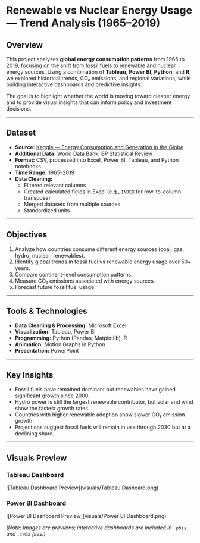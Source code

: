 # Renewable vs Nuclear Energy Usage — Trend Analysis (1965–2019)

## Overview
This project analyzes **global energy consumption patterns** from 1965 to 2019, focusing on the shift from fossil fuels to renewable and nuclear energy sources. Using a combination of **Tableau**, **Power BI**, **Python**, and **R**, we explored historical trends, CO₂ emissions, and regional variations, while building interactive dashboards and predictive insights.

The goal is to highlight whether the world is moving toward cleaner energy and to provide visual insights that can inform policy and investment decisions.

---

## Dataset
- **Source:** [Kaggle — Energy Consumption and Generation in the Globe](https://www.kaggle.com/donjoeml/energy-consumption-and-generation-in-the-globe?select=share-energy-consum-by-source.csv)
- **Additional Data:** World Data Bank, BP Statistical Review
- **Format:** CSV, processed into Excel, Power BI, Tableau, and Python notebooks
- **Time Range:** 1965–2019
- **Data Cleaning:**  
  - Filtered relevant columns  
  - Created calculated fields in Excel (e.g., `INDEX` for row-to-column transpose)  
  - Merged datasets from multiple sources  
  - Standardized units  

---

## Objectives
1. Analyze how countries consume different energy sources (coal, gas, hydro, nuclear, renewables).
2. Identify global trends in fossil fuel vs renewable energy usage over 50+ years.
3. Compare continent-level consumption patterns.
4. Measure CO₂ emissions associated with energy sources.
5. Forecast future fossil fuel usage.

---

## Tools & Technologies
- **Data Cleaning & Processing:** Microsoft Excel
- **Visualization:** Tableau, Power BI
- **Programming:** Python (Pandas, Matplotlib), R
- **Animation:** Motion Graphs in Python
- **Presentation:** PowerPoint

---

## Key Insights
- Fossil fuels have remained dominant but renewables have gained significant growth since 2000.
- Hydro power is still the largest renewable contributor, but solar and wind show the fastest growth rates.
- Countries with higher renewable adoption show slower CO₂ emission growth.
- Projections suggest fossil fuels will remain in use through 2030 but at a declining share.

---

## Visuals Preview
### Tableau Dashboard
![Tableau Dashboard Preview](visuals/Tableau Dashoard.png)

### Power BI Dashboard
![Power BI Dashboard Preview](visuals/Power BI Dashboard.png)


*(Note: Images are previews; interactive dashboards are included in `.pbix` and `.twbx` files.)*

